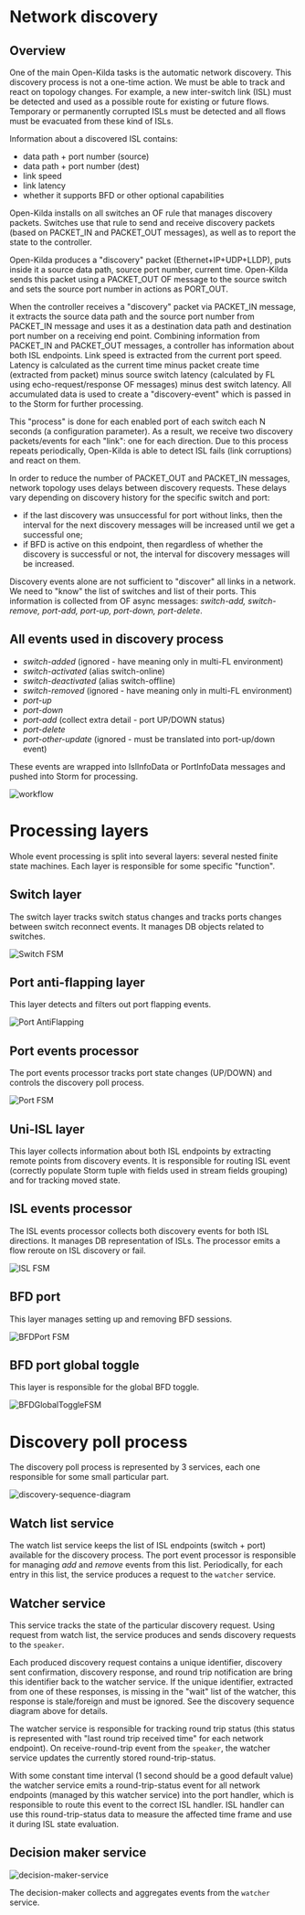 # Network discovery

## Overview
One of the main Open-Kilda tasks is the automatic network discovery. This discovery 
process is not a one-time action. We must be able to track and react on
topology changes. For example, a new inter-switch link (ISL) must be detected and used 
as a possible route for existing or future flows. Temporary or permanently corrupted 
ISLs must be detected and all flows must be evacuated from these kind of ISLs.

Information about a discovered ISL contains:
* data path + port number (source)
* data path + port number (dest)
* link speed
* link latency
* whether it supports BFD or other optional capabilities

Open-Kilda installs on all switches an OF rule that manages discovery packets. Switches use
that rule to send and receive discovery packets (based on PACKET_IN and PACKET_OUT messages),
as well as to report the state to the controller.

Open-Kilda produces a "discovery" packet (Ethernet+IP+UDP+LLDP), puts inside it a source
data path, source port number, current time. Open-Kilda sends this packet using a PACKET_OUT OF
message to the source switch and sets the source port number in actions as PORT_OUT.

When the controller receives a "discovery" packet via PACKET_IN message, it extracts
the source data path and the source port number from PACKET_IN message and uses it 
as a destination data path and destination port number on a receiving end point. 
Combining information from PACKET_IN and PACKET_OUT messages, a controller has information
about both ISL endpoints. Link speed is extracted from the current port speed. 
Latency is calculated as the current time minus packet create time (extracted from packet)
minus source switch latency (calculated by FL using echo-request/response OF messages) 
minus dest switch latency. All accumulated data is used to create a "discovery-event"
which is passed in to the Storm for further processing.

This "process" is done for each enabled port of each switch each N 
seconds (a configuration parameter). As a result, we receive two discovery
packets/events for each "link": one for each direction. Due to this process repeats
periodically, Open-Kilda is able to detect ISL fails (link corruptions) and react
on them.

In order to reduce the number of PACKET_OUT and PACKET_IN messages, network topology
uses delays between discovery requests. These delays vary depending on discovery history
for the specific switch and port:
 - if the last discovery was unsuccessful for port without links, 
 then the interval for the next discovery messages will be increased 
 until we get a successful one;
 - if BFD is active on this endpoint, then regardless of whether the discovery 
 is successful or not, the interval for discovery messages will be increased.

Discovery events alone are not sufficient to "discover" all links in a network. We need
to "know" the list of switches and list of their ports. This information is collected
from OF async messages: _switch-add, switch-remove, port-add, port-up, port-down, port-delete_.

## All events used in discovery process
* _switch-added_ (ignored - have meaning only in multi-FL environment)
* _switch-activated_ (alias switch-online)
* _switch-deactivated_ (alias switch-offline)
* _switch-removed_ (ignored - have meaning only in multi-FL environment)
* _port-up_
* _port-down_
* _port-add_ (collect extra detail - port UP/DOWN status)
* _port-delete_
* _port-other-update_ (ignored - must be translated into port-up/down event)

These events are wrapped into IslInfoData or PortInfoData messages and pushed into
Storm for processing.

![workflow](Isl-create.png)

# Processing layers

Whole event processing is split into several layers: several nested finite
state machines. Each layer is responsible for some specific "function".

## Switch layer
The switch layer tracks switch status changes and tracks ports changes between 
switch reconnect events. It manages DB objects related to switches.

![Switch FSM](switch-FSM.png)

## Port anti-flapping layer
This layer detects and filters out port flapping events.

![Port AntiFlapping](AF-FSM.png)

## Port events processor
The port events processor tracks port state changes (UP/DOWN) and controls 
the discovery poll process.
 
![Port FSM](port-FSM.png)

## Uni-ISL layer
This layer collects information about both ISL endpoints by extracting remote points from discovery
events. It is responsible for routing ISL event (correctly populate Storm tuple with 
fields used in stream fields grouping) and for tracking moved state.

## ISL events processor
The ISL events processor collects both discovery events for both ISL directions. It manages DB representation of
ISLs. The processor emits a flow reroute on ISL discovery or fail.

![ISL FSM](ISL-FSM.png)

## BFD port
This layer manages setting up and removing BFD sessions.

![BFDPort FSM](bfd-logical-port-FSM.png)

## BFD port global toggle
This layer is responsible for the global BFD toggle.

![BFDGlobalToggleFSM](bfd-global-toggle.png)


# Discovery poll process
The discovery poll process is represented by 3 services, each one responsible for some small
particular part.

![discovery-sequence-diagram](discovery-sequence.png)

## Watch list service
The watch list service keeps the list of ISL endpoints (switch + port) available for
the discovery process. The port event processor is responsible for managing _add_ and 
_remove_ events from this list. Periodically, for each entry in this list,
the service produces a request to the `watcher` service.

## Watcher service
This service tracks the state of the particular discovery request. Using request
from watch list, the service produces and sends discovery requests to the `speaker`.

Each produced discovery request contains a unique identifier, discovery sent
confirmation, discovery response, and round trip notification are bring this
identifier back to the watcher service. If the unique identifier, extracted from one
of these responses, is missing in the "wait" list of the watcher, this response is
stale/foreign and must be ignored. See the discovery sequence diagram
above for details.

The watcher service is responsible for tracking round trip status (this status is
represented with "last round trip received time" for each network endpoint). On
receive-round-trip event from the `speaker`, the watcher service updates the
currently stored round-trip-status.

With some constant time interval (1 second should be a good default value) the 
watcher service emits a round-trip-status event for all network endpoints
(managed by this watcher service) into the port handler, which is responsible to route
this event to the correct ISL handler. ISL handler can use this round-trip-status data to
measure the affected time frame and use it during ISL state evaluation. 

## Decision maker service
![decision-maker-service](DiscoveryDecisionMaker-FSM.png)

The decision-maker collects and aggregates events from the `watcher` service.
